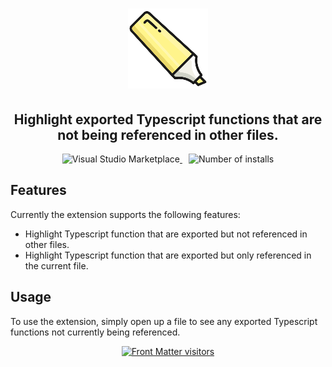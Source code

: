 <h1 align="center">
  <img alt="Highlight unused Typescript functions" src="./assets/icon.png">
</h1>

<h2 align="center">Highlight exported Typescript functions that are not being referenced in other files.</h2>

<p align="center">
  <a href="https://marketplace.visualstudio.com/items?itemName=spencerrobertson.highlight-unused-typescript-functions" title="Check it out on the Visual Studio Marketplace">
    <img src="https://vsmarketplacebadges.dev/version-short/spencerrobertson.highlight-unused-typescript-functions.svg" alt="Visual Studio Marketplace" style="display: inline-block" />
  </a>

  <img src="https://vsmarketplacebadges.dev/installs/spencerrobertson.highlight-unused-typescript-functions.svg" alt="Number of installs"  style="display: inline-block;margin-left:10px" />
</p>

## Features

Currently the extension supports the following features:

- Highlight Typescript function that are exported but not referenced in other files.
- Highlight Typescript function that are exported but only referenced in the current file.

## Usage

To use the extension, simply open up a file to see any exported Typescript functions not currently being referenced.

<p align="center">
  <a href="https://visitorbadge.io/status?path=https%3A%2F%2Fgithub.com%2Fspencerrobertson%2Fhighlight-unused-typescript-functions">
    <img src="https://api.visitorbadge.io/api/visitors?path=https%3A%2F%2Fgithub.com%2Fspencerrobertson%2Fhighlight-unused-typescript-functions&labelColor=%23555555&countColor=%2397ca00" height="25px" alt="Front Matter visitors" />
  </a>
</p>